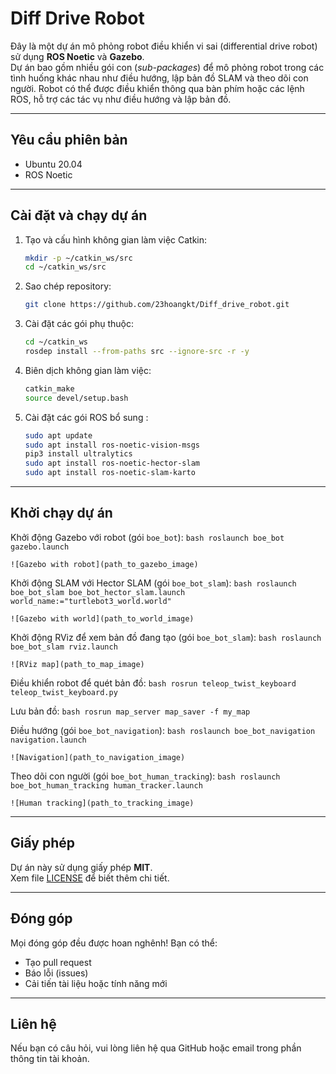   # Diff Drive Robot

Đây là một dự án mô phỏng robot điều khiển vi sai (differential drive robot) sử dụng **ROS Noetic** và **Gazebo**.  
Dự án bao gồm nhiều gói con (*sub-packages*) để mô phỏng robot trong các tình huống khác nhau như điều hướng, lập bản đồ SLAM và theo dõi con người. Robot có thể được điều khiển thông qua bàn phím hoặc các lệnh ROS, hỗ trợ các tác vụ như điều hướng và lập bản đồ.

---

## Yêu cầu phiên bản

- Ubuntu 20.04
- ROS Noetic

---

## Cài đặt và chạy dự án

1. Tạo và cấu hình không gian làm việc Catkin:
    ```bash
    mkdir -p ~/catkin_ws/src
    cd ~/catkin_ws/src
    ```

2. Sao chép repository:
    ```bash
    git clone https://github.com/23hoangkt/Diff_drive_robot.git
    ```

3. Cài đặt các gói phụ thuộc:
    ```bash
    cd ~/catkin_ws
    rosdep install --from-paths src --ignore-src -r -y
    ```

4. Biên dịch không gian làm việc:
    ```bash
    catkin_make
    source devel/setup.bash
    ```

5. Cài đặt các gói ROS bổ sung :
    ```bash
    sudo apt update
    sudo apt install ros-noetic-vision-msgs
    pip3 install ultralytics
    sudo apt install ros-noetic-hector-slam
    sudo apt install ros-noetic-slam-karto
    ```

---

## Khởi chạy dự án

 Khởi động Gazebo với robot (gói `boe_bot`):
    ```bash
    roslaunch boe_bot gazebo.launch
    ```

    ![Gazebo with robot](path_to_gazebo_image) 

 Khởi động SLAM với Hector SLAM (gói `boe_bot_slam`):
    ```bash
    roslaunch boe_bot_slam boe_bot_hector_slam.launch world_name:="turtlebot3_world.world"
    ```

    ![Gazebo with world](path_to_world_image)  

 Khởi động RViz để xem bản đồ đang tạo (gói `boe_bot_slam`):
    ```bash
    roslaunch boe_bot_slam rviz.launch
    ```

    ![RViz map](path_to_map_image)  

 Điều khiển robot để quét bản đồ:
    ```bash
    rosrun teleop_twist_keyboard teleop_twist_keyboard.py
    ```

 Lưu bản đồ:
    ```bash
    rosrun map_server map_saver -f my_map
    ```
    
 Điều hướng (gói `boe_bot_navigation`):
    ```bash
    roslaunch boe_bot_navigation navigation.launch
    ```

    ![Navigation](path_to_navigation_image)  

 Theo dõi con người (gói `boe_bot_human_tracking`):
    ```bash
    roslaunch boe_bot_human_tracking human_tracker.launch
    ```

    ![Human tracking](path_to_tracking_image)  

---

## Giấy phép

Dự án này sử dụng giấy phép **MIT**.  
Xem file [LICENSE](LICENSE) để biết thêm chi tiết.

---

## Đóng góp

Mọi đóng góp đều được hoan nghênh! Bạn có thể:

- Tạo pull request
- Báo lỗi (issues)
- Cải tiến tài liệu hoặc tính năng mới

---

## Liên hệ

Nếu bạn có câu hỏi, vui lòng liên hệ qua GitHub hoặc email trong phần thông tin tài khoản.
